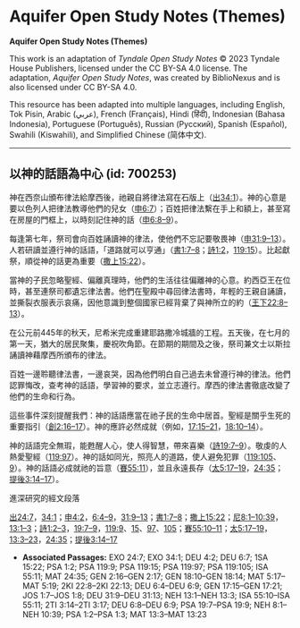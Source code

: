 # Aquifer Open Study Notes (Themes)

**Aquifer Open Study Notes (Themes)**

This work is an adaptation of *Tyndale Open Study Notes* © 2023 Tyndale House Publishers, licensed under the CC BY\-SA 4\.0 license. The adaptation, *Aquifer Open Study Notes*, was created by BiblioNexus and is also licensed under CC BY\-SA 4\.0\.

This resource has been adapted into multiple languages, including English, Tok Pisin, Arabic (عربي), French (Français), Hindi (हिंदी), Indonesian (Bahasa Indonesia), Portuguese (Português), Russian (Русский), Spanish (Español), Swahili (Kiswahili), and Simplified Chinese (简体中文).



--------------------------------

## 以神的話語為中心 (id: 700253)

神在西奈山頒布律法給摩西後，祂親自將律法寫在石版上（[出34:1](https://ref.ly/Exod34:1)）。神的心意是要以色列人把律法教導他們的兒女（[申6:7](https://ref.ly/Deut6:7)）；百姓把律法繫在手上和額上，甚至寫在房屋的門框上，以時刻記住神的話（[申6:8–9](https://ref.ly/Deut6:8-Deut6:9)）。

每逢第七年，祭司會向百姓誦讀神的律法，使他們不忘記要敬畏神（[申31:9–13](https://ref.ly/Deut31:9-Deut31:13)）。人若研讀並遵行神的話語，「道路就可以亨通」（[書1:7–8](https://ref.ly/Josh1:7-Josh1:8)；[詩1:2](https://ref.ly/Ps1:2)，[119:15](https://ref.ly/Ps119:15)）。比起獻祭，順從神的話更為重要（[撒上15:22](https://ref.ly/1Sam15:22)）。

當神的子民忽略聖經、偏離真理時，他們的生活往往偏離神的心意。約西亞王在位時，甚至連祭司都遺忘律法書。他們在聖殿中尋回律法書時，年輕的王親自誦讀，並撕裂衣服表示哀痛，因他意識到整個國家已經背棄了與神所立的約（[王下22:8–13](https://ref.ly/2Kgs22:8-2Kgs22:13)）。

在公元前445年的秋天，尼希米完成重建耶路撒冷城牆的工程。五天後，在七月的第一天，猶大的居民聚集，慶祝吹角節。在節期的期間及之後，祭司兼文士以斯拉誦讀神藉摩西所頒布的律法。

百姓一邊聆聽律法書，一邊哀哭，因為他們明白自己過去未曾遵行神的律法。他們認罪悔改，查考神的話語，學習神的要求，並立志遵行。摩西的律法書徹底改變了他們的生命和行為。

這些事件深刻提醒我們：神的話語應當在祂子民的生命中居首。聖經是關乎生死的重要指引（[創2:16–17](https://ref.ly/Gen2:16-Gen2:17)）。神的應許必然成就（例如，[17:15–21](https://ref.ly/Gen17:15-Gen17:21)，[18:10–14](https://ref.ly/Gen18:10-Gen18:14)）。

神的話語完全無瑕，能甦醒人心，使人得智慧，帶來喜樂（[詩19:7–9](https://ref.ly/Ps19:7-Ps19:9)）。敬虔的人熱愛聖經（[119:97](https://ref.ly/Ps119:97)）。神的話如同光，照亮人的道路，使人避免犯罪（[119:105](https://ref.ly/Ps119:105)、[9](https://ref.ly/Ps119:9)）。神的話語必成就祂的旨意（[賽55:11](https://ref.ly/Isa55:11)），並且永遠長存（[太5:17–19](https://ref.ly/Matt5:17-Matt5:19)，[24:35](https://ref.ly/Matt24:35)；[提後3:14–17](https://ref.ly/2Tim3:14-2Tim3:17)）。

進深研究的經文段落

[出24:7](https://ref.ly/Exod24:7)，[34:1](https://ref.ly/Exod34:1)；[申4:2](https://ref.ly/Deut4:2)，[6:4–9](https://ref.ly/Deut6:4-Deut6:9)，[31:9–13](https://ref.ly/Deut31:9-Deut31:13)；[書1:7–8](https://ref.ly/Josh1:7-Josh1:8)；[撒上15:22](https://ref.ly/1Sam15:22)；[尼8:1–10:39](https://ref.ly/Neh8:1-Neh10:39)，[13:1–3](https://ref.ly/Neh13:1-Neh13:3)；[詩1:2–3](https://ref.ly/Ps1:2-Ps1:3)，[19:7–9](https://ref.ly/Ps19:7-Ps19:9)，[119:9](https://ref.ly/Ps119:9)、[15](https://ref.ly/Ps119:15)、[97](https://ref.ly/Ps119:97)、[105](https://ref.ly/Ps119:105)；[賽55:10–11](https://ref.ly/Isa55:10-Isa55:11)；[太5:17–19](https://ref.ly/Matt5:17-Matt5:19)，[13:3–23](https://ref.ly/Matt13:3-Matt13:23)，[24:35](https://ref.ly/Matt24:35)；[提後3:14–17](https://ref.ly/2Tim3:14-2Tim3:17)

* **Associated Passages:** EXO 24:7; EXO 34:1; DEU 4:2; DEU 6:7; 1SA 15:22; PSA 1:2; PSA 119:9; PSA 119:15; PSA 119:97; PSA 119:105; ISA 55:11; MAT 24:35; GEN 2:16–GEN 2:17; GEN 18:10–GEN 18:14; MAT 5:17–MAT 5:19; 2KI 22:8–2KI 22:13; DEU 6:4–DEU 6:9; GEN 17:15–GEN 17:21; JOS 1:7–JOS 1:8; DEU 31:9–DEU 31:13; NEH 13:1–NEH 13:3; ISA 55:10–ISA 55:11; 2TI 3:14–2TI 3:17; DEU 6:8–DEU 6:9; PSA 19:7–PSA 19:9; NEH 8:1–NEH 10:39; PSA 1:2–PSA 1:3; MAT 13:3–MAT 13:23

